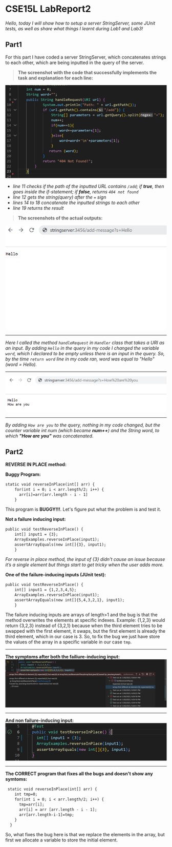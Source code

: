 # CSE15L LabReport2
_Hello, today I will show how to setup a server StringServer, some JUnit tests, as well as share what things I learnt during Lab1 and Lab3!_
## Part1
For this part I have coded a server StringServer, which concatenates strings to each other, which are being inputted in the query of the server.
> **The screenshot with the code that successfully implements the task and explanation for each line:**

![Image1](ServerCode1.png)

- _line 11 checks if the path of the inputted URL contains `/add`; if **true**, then goes inside the if-statement; if **false**, returns `404 not found`_
- _line 12 gets the string(query) after the `=` sign_
- _lines 14 to 18 concatenate the inputted strings to each other_
- _line 19 returns the result_

> **The screenshots of the actual outputs:**

![Image2](Pt1.png)
*** 
_Here I called the method `handleRequest` in `Handler` class that takes a URI as an input. By adding `Hello` in the query in my code I changed the variable `word`, which I declared to be empty unless there is an input in the query. So, by the time `return word` line in my code ran, word was equal to "Hello" (word = Hello)._
***
![Image3](PT2.png)
***
_By adding `How are you` to the query, nothing in my code changed, but the counter variable int num (which became **num++**) and the String word, to which **"How are you"** was concatenated._

## Part2
**REVERSE IN PLACE method:**

**Buggy Program:**
```
static void reverseInPlace(int[] arr) {
    for(int i = 0; i < arr.length/2; i++) {
      arr[i]=arr[arr.length - i - 1]
    }
```
This program is **BUGGY!!!**. Let's figure put what the problem is and test it.

**Not a failure inducing input:**
```
public void testReverseInPlace() {
    int[] input1 = {3};
    ArrayExamples.reverseInPlace(input1);
    assertArrayEquals(new int[]{3}, input1);
	}
```
_For reverse in place method, the input of {3} didn’t cause an issue because it’s a single element but things start to get tricky when the user adds more._

**One of the failure-inducing inputs (JUnit test):**
```
public void testReverseInPlace() {
    int[] input1 = {1,2,3,4,5};
    ArrayExamples.reverseInPlace(input1);
    assertArrayEquals(new int[]{5,4,3,2,1}, input1);
	}
```
 The failure inducing inputs are arrays of length>1 and the bug is that the method overwrites the elements at specific indexes. Example: {1,2,3} would return {3,2,3} instead of {3,2,1} because when the third element tries to be swapped with the first element, it swaps, but the first element is already the third element, which in our case is 3. So, to fix the bug we just have store the values of the array in a specific variable in our case `tmp`.
 ***
**The symptoms after both the failiure-inducing input:**
![Image4](Fail.png)
***
**And non failure-inducing input:**
![Image5](NonFail.png)
***

**The CORRECT program that fixes all the bugs and doesn't show any symtoms:**
```
 static void reverseInPlace(int[] arr) {
    int tmp=0;
    for(int i = 0; i < arr.length/2; i++) {
      tmp=arr[i];
      arr[i] = arr [arr.length - i - 1];
      arr[arr.length-i-1]=tmp;
    }
  }
```
So, what fixes the bug here is that we replace the elements in the array, but first we allocate a variable to store the initial element.
